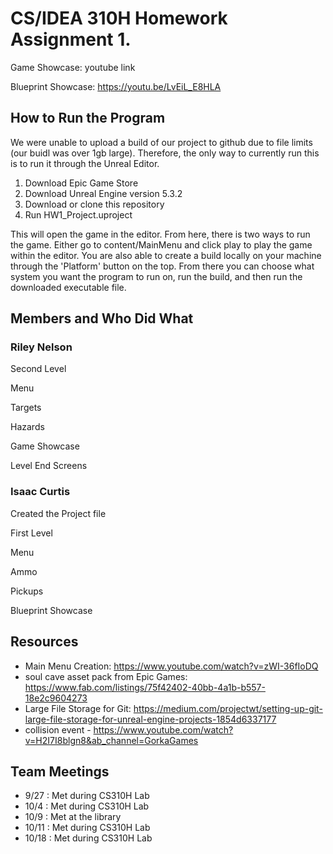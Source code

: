 # CS/IDEA 310H Homework Assignment 1.

Game Showcase: youtube link

Blueprint Showcase: https://youtu.be/LvEiL_E8HLA

## How to Run the Program

We were unable to upload a build of our project to github due to file limits (our buidl was over 1gb large). Therefore, the only way to currently run this is to run it through the Unreal Editor.

1. Download Epic Game Store
2. Download Unreal Engine version 5.3.2
3. Download or clone this repository
4. Run HW1_Project.uproject

This will open the game in the editor. From here, there is two ways to run the game. Either go to content/MainMenu and click play to play the game within the editor. You are also able to create a build locally on your machine through the 'Platform' button on the top. From there you can choose what system you want the program to run on, run the build, and then run the downloaded executable file.

## Members and Who Did What

### Riley Nelson
Second Level

Menu

Targets

Hazards

Game Showcase

Level End Screens

### Isaac Curtis
Created the Project file

First Level

Menu

Ammo

Pickups

Blueprint Showcase

## Resources

* Main Menu Creation: https://www.youtube.com/watch?v=zWI-36fIoDQ 
* soul cave asset pack from Epic Games: https://www.fab.com/listings/75f42402-40bb-4a1b-b557-18e2c9604273
* Large File Storage for Git: https://medium.com/projectwt/setting-up-git-large-file-storage-for-unreal-engine-projects-1854d6337177
* collision event - https://www.youtube.com/watch?v=H2I7I8blgn8&ab_channel=GorkaGames

## Team Meetings
* 9/27 : Met during CS310H Lab
* 10/4 : Met during CS310H Lab
* 10/9 : Met at the library
* 10/11 : Met during CS310H Lab
* 10/18 : Met during CS310H Lab

